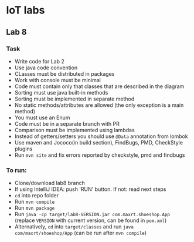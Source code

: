 # IoT labs
## Lab 8
### Task
 - Write code for Lab 2
 - Use java code convention
 - CLasses must be distributed in packages
 - Work with console must be minimal
 - Code must contain only that classes that are described in the diagram
 - Sorting must use java built-in methods
 - Sorting must be implemented in separate method
 - No static methods/attributes are allowed (the only exception is a main method)
 - You must use an Enum
 - Code must be in a separate branch with PR
 - Comparison must be implemented using lambdas
 - Instead of getters/setters you should use `@Data` annotation from lombok
 - Use maven and Jococo(in build section), FindBugs, PMD, CheckStyle plugins
 - Run `mvn site` and fix errors reported by checkstyle, pmd and findbugs

### To run:
 - Clone/download lab8 branch
 - If using IntelliJ IDEA: push 'RUN' button. If not: read next steps
 - `cd` into repo folder
 - Run `mvn compile`
 - Run `mvn package`
 - Run `java -cp target/lab8-VERSION.jar com.maxrt.shoeshop.App` (replace `VERSION` with current version, can be found in `pom.xml`)
 - Alternatively, `cd` into `target/classes` and run `java com/maxrt/shoeshop/App` (can be run after `mvn compile`)
